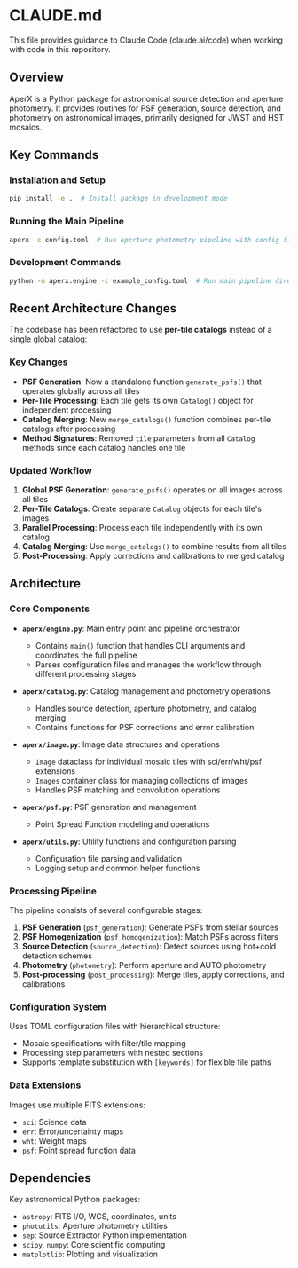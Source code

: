 # CLAUDE.md

This file provides guidance to Claude Code (claude.ai/code) when working with code in this repository.

## Overview

AperX is a Python package for astronomical source detection and aperture photometry. It provides routines for PSF generation, source detection, and photometry on astronomical images, primarily designed for JWST and HST mosaics.

## Key Commands

### Installation and Setup
```bash
pip install -e .  # Install package in development mode
```

### Running the Main Pipeline
```bash
aperx -c config.toml  # Run aperture photometry pipeline with config file
```

### Development Commands
```bash
python -m aperx.engine -c example_config.toml  # Run main pipeline directly
```

## Recent Architecture Changes

The codebase has been refactored to use **per-tile catalogs** instead of a single global catalog:

### Key Changes
- **PSF Generation**: Now a standalone function `generate_psfs()` that operates globally across all tiles
- **Per-Tile Processing**: Each tile gets its own `Catalog()` object for independent processing
- **Catalog Merging**: New `merge_catalogs()` function combines per-tile catalogs after processing
- **Method Signatures**: Removed `tile` parameters from all `Catalog` methods since each catalog handles one tile

### Updated Workflow
1. **Global PSF Generation**: `generate_psfs()` operates on all images across all tiles
2. **Per-Tile Catalogs**: Create separate `Catalog` objects for each tile's images
3. **Parallel Processing**: Process each tile independently with its own catalog
4. **Catalog Merging**: Use `merge_catalogs()` to combine results from all tiles
5. **Post-Processing**: Apply corrections and calibrations to merged catalog

## Architecture

### Core Components

- **`aperx/engine.py`**: Main entry point and pipeline orchestrator
  - Contains `main()` function that handles CLI arguments and coordinates the full pipeline
  - Parses configuration files and manages the workflow through different processing stages
  
- **`aperx/catalog.py`**: Catalog management and photometry operations
  - Handles source detection, aperture photometry, and catalog merging
  - Contains functions for PSF corrections and error calibration

- **`aperx/image.py`**: Image data structures and operations
  - `Image` dataclass for individual mosaic tiles with sci/err/wht/psf extensions
  - `Images` container class for managing collections of images
  - Handles PSF matching and convolution operations

- **`aperx/psf.py`**: PSF generation and management
  - Point Spread Function modeling and operations

- **`aperx/utils.py`**: Utility functions and configuration parsing
  - Configuration file parsing and validation
  - Logging setup and common helper functions

### Processing Pipeline

The pipeline consists of several configurable stages:

1. **PSF Generation** (`psf_generation`): Generate PSFs from stellar sources
2. **PSF Homogenization** (`psf_homogenization`): Match PSFs across filters  
3. **Source Detection** (`source_detection`): Detect sources using hot+cold detection schemes
4. **Photometry** (`photometry`): Perform aperture and AUTO photometry
5. **Post-processing** (`post_processing`): Merge tiles, apply corrections, and calibrations

### Configuration System

Uses TOML configuration files with hierarchical structure:
- Mosaic specifications with filter/tile mapping
- Processing step parameters with nested sections
- Supports template substitution with `[keywords]` for flexible file paths

### Data Extensions

Images use multiple FITS extensions:
- `sci`: Science data
- `err`: Error/uncertainty maps  
- `wht`: Weight maps
- `psf`: Point spread function data

## Dependencies

Key astronomical Python packages:
- `astropy`: FITS I/O, WCS, coordinates, units
- `photutils`: Aperture photometry utilities
- `sep`: Source Extractor Python implementation
- `scipy`, `numpy`: Core scientific computing
- `matplotlib`: Plotting and visualization